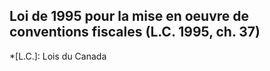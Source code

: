 ## Loi de 1995 pour la mise en oeuvre de conventions fiscales (L.C. 1995, ch. 37)
  *[L.C.]: Lois du Canada
